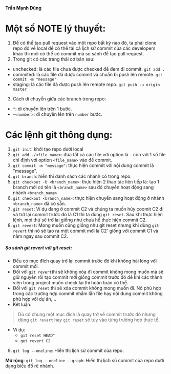 **Trần Mạnh Dũng**

# Một số NOTE lý thuyết:
1. Để có thể tạo pull request vào một repo bất kỳ nào đó, ta phải clone repo đó về local để có thể tải cả lịch sử commit của các developers khác thì mới có thể có commit mà so sánh để tạo pull request.
2. Trong git có các trạng thái cơ bản sau:
- unchecked: là các file chưa được checked để đem đi commit. ```git add .```
- commited: là các file đã được commit và chuẩn bị push lên remote. ```git commit -m "message"```
- staging: là các file đã được push lên remote repo. ```git push -u origin master```
3. Cách di chuyển giữa các branch trong repo:
- ```^```: di chuyển lên trên 1 bước.
- ```~<number>```: di chuyển lên trên ``number`` bước.

# Các lệnh git thông dụng:

1. ```git init```: khởi tạo repo dưới local
2. ```git add ./<file_name>```: đưa tất cả các file với option là `.` còn với 1 số file chỉ định với option `<file_name>` vào để commit.
3. ```git commit -m "message"```: thực hiện commit với nội dung commit là "message".
4. ```git branch```: hiển thi danh sách các nhánh có trong repo.
5. ```git checkout -b <branch_name>```: thực hiện 2 thao tác liên tiếp là: tạo 1 branch mới có tên là `<branch_name>` sau đó chuyển hoạt động sang nhánh `<branch_name>`
6. ```git checkout <branch_name>```: thực hiện chuyển sang hoạt động ở nhánh `<branch_name>` đã có sẵn.
7. ```git reset```: Ví dụ đang ở commit C2 và chúng ta muốn hủy coomit C2 đi và trở lại commit trước đó là C1 thì ta dùng ```git reset```. Sau khi thực hiện lệnh, mọi thứ sẽ trở lại giống như chưa hề thực hiện commit C2.
8. ```git revert```: Mong muốn cũng giống như git reset nhưng khi dùng ```git revert``` thì nó sẽ tạo ra một commit mới là C2' giống với commit C1 và nằm ngay sau commit C2.

##### So sánh <i>git revert</i> với <i>git reset</i>:
- Đều có mục đích quay trở lại commit trước đó khi không hài lòng với commit mới.
- Đối với `git revert`thì sẽ không xóa đi commit không mong muốn mà sẽ giữ nguyên rồi tạo commit mới giống commit trước đó để khi các thành viên trong project muốn check lại thì hoàn toàn có thể.
- Đối với `git reset` thì sẽ xóa commit không mong muốn đi. Nó phù hợp trong các trường hợp commit nhầm lẫn file hay nội dung commit không phù hợp với dự án,...
- Kết luận:
> Dù có chung một mục đích là quay trở về commit trước đó nhưng dùng ```git revert``` hay ```git reset``` sẽ tùy vào từng trường hợp thực tế.
- Ví dụ: 
  - ```git reset HEAD^```
  - ```get revert C2```
9. ```git log --oneline```: Hiển thị lịch sử commit của repo.

**Mở rộng**: ```git log --oneline --graph```: Hiển thị lịch sủ commit của repo dưới dạng biểu đồ rẽ nhánh.